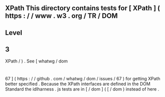#
XPath
This
directory
contains
tests
for
[
XPath
]
(
https
:
/
/
www
.
w3
.
org
/
TR
/
DOM
-
Level
-
3
-
XPath
/
)
.
See
[
whatwg
/
dom
#
67
]
(
https
:
/
/
github
.
com
/
whatwg
/
dom
/
issues
/
67
)
for
getting
XPath
better
specified
.
Because
the
XPath
interfaces
are
defined
in
the
DOM
Standard
the
idlharness
.
js
tests
are
in
[
/
dom
]
(
[
/
dom
)
instead
of
here
.
